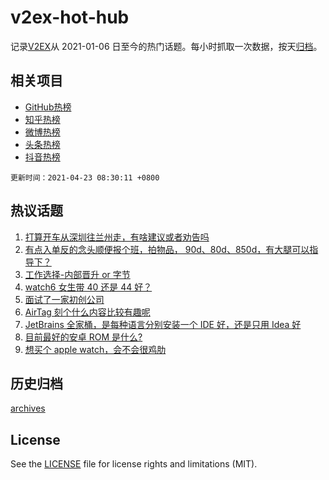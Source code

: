 # v2ex-hot-hub

 记录[V2EX](https://www.v2ex.com/)从 2021-01-06 日至今的热门话题。每小时抓取一次数据，按天[归档](archives)。
 
 ## 相关项目

- [GitHub热榜](https://github.com/snaildev/github-hot-hub)
- [知乎热榜](https://github.com/snaildev/zhihu-hot-hub)
- [微博热榜](https://github.com/snaildev/weibo-hot-hub)
- [头条热榜](https://github.com/snaildev/toutiao-hot-hub)
- [抖音热榜](https://github.com/snaildev/douyin-hot-hub)


 `更新时间：2021-04-23 08:30:11 +0800`

## 热议话题

1. [打算开车从深圳往兰州走，有啥建议或者劝告吗](https://www.v2ex.com/t/772419)
1. [有点入单反的念头顺便报个班，拍物品， 90d、80d、850d，有大腿可以指导下？](https://www.v2ex.com/t/772355)
1. [工作选择-内部晋升 or 字节](https://www.v2ex.com/t/772369)
1. [watch6 女生带 40 还是 44 好？](https://www.v2ex.com/t/772358)
1. [面试了一家初创公司](https://www.v2ex.com/t/772415)
1. [AirTag 刻个什么内容比较有趣呢](https://www.v2ex.com/t/772364)
1. [JetBrains 全家桶，是每种语言分别安装一个 IDE 好，还是只用 Idea 好](https://www.v2ex.com/t/772380)
1. [目前最好的安卓 ROM 是什么?](https://www.v2ex.com/t/772488)
1. [想买个 apple watch，会不会很鸡肋](https://www.v2ex.com/t/772465)

## 历史归档

[archives](archives)

## License

See the [LICENSE](LICENSE) file for license rights and limitations (MIT).
